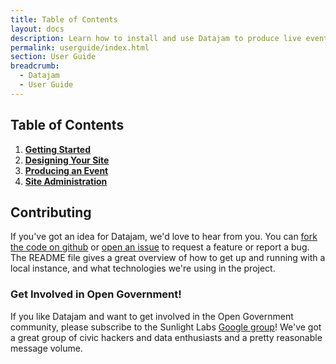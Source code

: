 ```yaml
---
title: Table of Contents
layout: docs
description: Learn how to install and use Datajam to produce live events.
permalink: userguide/index.html
section: User Guide
breadcrumb:
  - Datajam
  - User Guide
---
```



## Table of Contents

1. **[Getting Started](/userguide/getting-started/)**
2. **[Designing Your Site](/userguide/design/)**
3. **[Producing an Event](/userguide/events/)**
4. **[Site Administration](/userguide/administration)**

## Contributing

If you've got an idea for Datajam, we'd love to hear from you. You can
[fork the code on github](https://github.com/sunlightlabs/datajam/) or
[open an issue](https://github.com/sunlightlabs/datajam/issues/) to
request a feature or report a bug. The README file gives a great overview of
how to get up and running with a local instance, and what technologies
we're using in the project.

### Get Involved in Open Government!

If you like Datajam and want to get involved in the Open Government community,
please subscribe to the Sunlight Labs
[Google group](http://groups.google.com/group/sunlightlabs)!
We've got a great group of civic hackers and data enthusiasts and a pretty
reasonable message volume.
